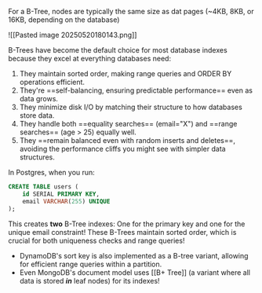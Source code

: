 
For a B-Tree, nodes are typically the same size as dat pages (~4KB, 8KB, or 16KB, depending on the database)


![[Pasted image 20250520180143.png]]

B-Trees have become the default choice for most database indexes because they excel at everything databases need:
1. They maintain sorted order, making range queries and ORDER BY operations efficient.
2. They're ==self-balancing, ensuring predictable performance== even as data grows.
3. They minimize disk I/O by matching their structure to how databases store data.
4. They handle both ==equality searches== (email="X") and ==range searches== (age > 25) equally well.
5. They ==remain balanced even with random inserts and deletes==, avoiding the performance cliffs you might see with simpler data structures.


In Postgres, when you run:
```sql
CREATE TABLE users (
    id SERIAL PRIMARY KEY,
    email VARCHAR(255) UNIQUE
);
```
This creates **two** B-Tree indexes: One for the primary key and one for the unique email constraint! These B-Trees maintain sorted order, which is crucial for both uniqueness checks and range queries!
- DynamoDB's sort key is also implemented as a B-tree variant, allowing for efficient range queries within a partition.
- Even MongoDB's document model uses [[B+ Tree]] (a variant where all data is stored ***in*** leaf nodes) for its indexes!


